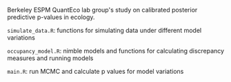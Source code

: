 Berkeley ESPM QuantEco lab group's study on calibrated posterior predictive p-values in ecology.

`simulate_data.R`: functions for simulating data under different model variations

`occupancy_model.R`: nimble models and functions for calculating discrepancy measures and running models

`main.R`: run MCMC and calculate p values for model variations